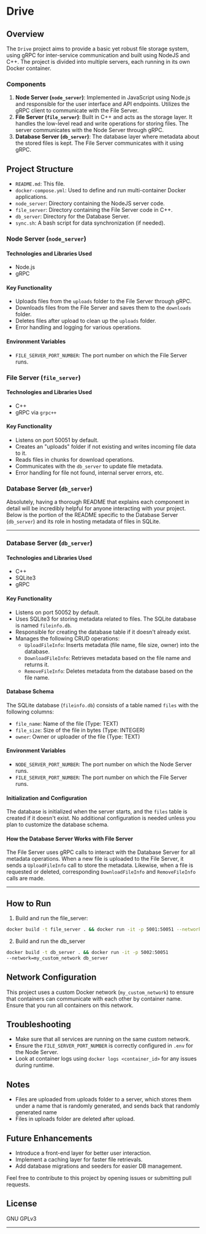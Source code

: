 # Drive

## Overview

The `Drive` project aims to provide a basic yet robust file storage system, using gRPC for inter-service communication and built using NodeJS and C++. The project is divided into multiple servers, each running in its own Docker container.

### Components

1. **Node Server (`node_server`)**: Implemented in JavaScript using Node.js and responsible for the user interface and API endpoints. Utilizes the gRPC client to communicate with the File Server.
2. **File Server (`file_server`)**: Built in C++ and acts as the storage layer. It handles the low-level read and write operations for storing files. The server communicates with the Node Server through gRPC.
3. **Database Server (`db_server`)**: The database layer where metadata about the stored files is kept. The File Server communicates with it using gRPC.

## Project Structure

- `README.md`: This file.
- `docker-compose.yml`: Used to define and run multi-container Docker applications.
- `node_server`: Directory containing the NodeJS server code.
- `file_server`: Directory containing the File Server code in C++.
- `db_server`: Directory for the Database Server.
- `sync.sh`: A bash script for data synchronization (if needed).

### Node Server (`node_server`)

#### Technologies and Libraries Used
- Node.js
- gRPC

#### Key Functionality
- Uploads files from the `uploads` folder to the File Server through gRPC.
- Downloads files from the File Server and saves them to the `downloads` folder.
- Deletes files after upload to clean up the `uploads` folder.
- Error handling and logging for various operations.

#### Environment Variables
- `FILE_SERVER_PORT_NUMBER`: The port number on which the File Server runs.

### File Server (`file_server`)

#### Technologies and Libraries Used
- C++
- gRPC via `grpc++`

#### Key Functionality
- Listens on port 50051 by default.
- Creates an "uploads" folder if not existing and writes incoming file data to it.
- Reads files in chunks for download operations.
- Communicates with the `db_server` to update file metadata.
- Error handling for file not found, internal server errors, etc.

### Database Server (`db_server`)
Absolutely, having a thorough README that explains each component in detail will be incredibly helpful for anyone interacting with your project. Below is the portion of the README specific to the Database Server (`db_server`) and its role in hosting metadata of files in SQLite.

---

### Database Server (`db_server`)

#### Technologies and Libraries Used
- C++
- SQLite3
- gRPC

#### Key Functionality

- Listens on port 50052 by default.
- Uses SQLite3 for storing metadata related to files. The SQLite database is named `fileinfo.db`.
- Responsible for creating the database table if it doesn't already exist.
- Manages the following CRUD operations:
  - `UploadFileInfo`: Inserts metadata (file name, file size, owner) into the database.
  - `DownloadFileInfo`: Retrieves metadata based on the file name and returns it.
  - `RemoveFileInfo`: Deletes metadata from the database based on the file name.

#### Database Schema

The SQLite database (`fileinfo.db`) consists of a table named `files` with the following columns:

- `file_name`: Name of the file (Type: TEXT)
- `file_size`: Size of the file in bytes (Type: INTEGER)
- `owner`: Owner or uploader of the file (Type: TEXT)

#### Environment Variables

- `NODE_SERVER_PORT_NUMBER`: The port number on which the Node Server runs.
- `FILE_SERVER_PORT_NUMBER`: The port number on which the File Server runs.

#### Initialization and Configuration

The database is initialized when the server starts, and the `files` table is created if it doesn't exist. No additional configuration is needed unless you plan to customize the database schema.

#### How the Database Server Works with File Server

The File Server uses gRPC calls to interact with the Database Server for all metadata operations. When a new file is uploaded to the File Server, it sends a `UploadFileInfo` call to store the metadata. Likewise, when a file is requested or deleted, corresponding `DownloadFileInfo` and `RemoveFileInfo` calls are made.

---

## How to Run

1. Build and run the file_server:

```bash
docker build -t file_server . && docker run -it -p 5001:50051 --network=my_custom_network file_server
```

2. Build and run the db_server

```bash
docker build -t db_server . && docker run -it -p 5002:50051 
--network=my_custom_network db_server
```

## Network Configuration

This project uses a custom Docker network (`my_custom_network`) to ensure that containers can communicate with each other by container name. Ensure that you run all containers on this network.

## Troubleshooting

- Make sure that all services are running on the same custom network.
- Ensure the `FILE_SERVER_PORT_NUMBER` is correctly configured in `.env` for the Node Server.
- Look at container logs using `docker logs <container_id>` for any issues during runtime.

## Notes

- Files are uploaded from uploads folder to a server, which stores them under a name that is randomly generated, and sends back that randomly generated name
- Files in uploads folder are deleted after upload. 

## Future Enhancements

- Introduce a front-end layer for better user interaction.
- Implement a caching layer for faster file retrievals.
- Add database migrations and seeders for easier DB management.
  
Feel free to contribute to this project by opening issues or submitting pull requests.

## License

GNU GPLv3

---